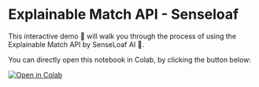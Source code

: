 # Explainable Match API - Senseloaf
This interactive demo 🚀 will walk you through the process of using the Explainable Match API by SenseLoaf AI 🤖.  
  
You can directly open this notebook in Colab, by clicking the button below:  
  
[![Open in Colab](https://colab.research.google.com/assets/colab-badge.svg)](https://colab.research.google.com/github/senseloaf/explainable-match/blob/main/explainable_match.ipynb)